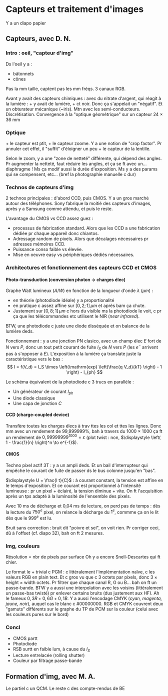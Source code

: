 <script
    src="https://cdn.mathjax.org/mathjax/latest/MathJax.js?config=TeX-AMS-MML_HTMLorMML"
    type="text/javascript">
</script>

# Capteurs et traitement d'images

Y a un diapo papier

## Capteurs, avec D. N.

### Intro : oeil, "capteur d'img"

Ds l'oeil y a :
* bâtonnets
* cônes

Pas la mm taille, captent pas les mm fréqs.
3 canaux RGB.

Avant y avait des capteurs chimiques : avec du nitrate d'argent, qui réagit à la lumière : + y avait de lumière, + ct noir. Donc ça s'appelait un "négatif".
Et un obturateur mécanique (~iris).
Mtn avec les semi-conducteurs. Discrétisation.
Convergence à la "optique géométrique" sur un capteur 24 $\times$ 36 mm

### Optique

\+ le capteur est ptit, + le capteur zoome.
Y a une notion de "crop factor".
Pr annuler cet effet, il "suffit" d'éloigner un peu + le capteur de la lentille.

Selon le zoom, y a une "zone de netteté" différente, qui dépend des angles.
Pr augmenter la netteté, faut réduire les angles, et ça se ft avec un... diaphragme !
Ms ça modif aussi la durée d'exposition.
Ms y a des params qui se compensent, etc... (bref la photographie manuelle c dur)

### Technos de capteurs d'img

2 technos principales : d'abord CCD, puis CMOS.
Y a un gros marché autour des téléphones.
Sony fabrique la moitié des capteurs d'images, après y a Samsung comme attendu, et puis le reste.

L'avantage du CMOS vs CCD assez guez :
* processus de fabrication standard. Alors que les CCD a une fabrication dédiée pr chaque appareil donc chiantos.
* Adressage random de pixels. Alors que décalages nécessaires pr adresses mémoires CCD.
* Puissance conso faible vs élevée.
* Mise en oeuvre easy vs périphériques dédiés nécessaires.

### Architectures et fonctionnement des capteurs CCD et CMOS

#### Photo-transduction (conversion photon -> charges élec)

Graphe Watt lumineux ($A/W$) en fonction de la longueur d'onde $\lambda$ ($\mu m$) :
* en théorie (photodiode idéale) y a proportionalité
* en pratique c assez affine sur $[0,2; 1] \, \mu m$ et après bam ça chute.
* Justement sur $[0,8; 1] \, \mu m$ c hors du visible ms la photodiode le voit, c pr ça que les télécommandes etc utilisent le NIR (*near infrared*).

BTW, une photodiode c juste une diode disséquée et on balance de la lumière deds.

Fonctionnement : y a une jonction PN clasico, avec un champ élec $E$ fort de $N$ vers $P$, donc un tout petit courant de fuite $I_S$ de $N$ vers $P$ (les $e^-$ arrivent pas à s'opposer à $E$).
L'exposition à la lumière ça translate juste la caractéristique vers le bas :
$$
I = f(V_d) = I_S \times \left(\mathrm{exp} \left(\frac{q V_d}{kT} \right) - 1 \right) - I_{ph}
$$

Le schéma équivalent de la photodiode c 3 trucs en parallèle :
* Un générateur de courant $I_{ph}$
* Une diode classique
* Une capa de jonction $C$

#### CCD (charge-coupled device)

Transfère toutes les charges élecs à trav ttes les col et ttes les lignes.
Donc mm avec un rendement de 99,999999%, bah à travers du 1000 $\times$ 1000 ça ft un rendement de $0,99999999^{1000} = \varepsilon$ (plot twist : non, $\displaystyle \left( 1 - \frac{1}{n} \right)^n \to e^{-1}$).

#### CMOS

Techno pixel actif 3T : y a un ampli deds.
Et un bail d'interrupteur qui empêche le courant de fuite de passer ds le bus colonne jusqu'en "bas".

$\displaystyle U = \frac{I t}{C}$ : à courant constant, la tension est affine en le temps d'exposition.
Et ce courant est proportionnel à l'intensité lumineuse : pr un pixel + éclairé, la tension diminue + vite.
On ft l'acquisition après un tps adapté à la luminosité de l'ensemble des pixels.

Avec 10 ms de décharge et 0,04 ms de lecture, on perd pas de temps : dès la lecture du $750^e$ pixel, on relance la décharge du $1^e$, commme ça on le lit dès que le $999^e$ est lu.

Bruit sans correction : bruit dit "poivre et sel", on voit rien.
Pr corriger ceci, dû à l'offset (cf. diapo 32), bah on ft 2 mesures.

### Img, couleurs

Résolution = nbr de pixels par surface
Oh y a encore Snell-Descartes qui ft chier.

Le format le + trivial c PGM : c littéralement l'implémentation naîve, c les valeurs RGB en plain text.
Et c gros vu que c 3 octets par pixels, donc 3 $\times$ height $\times$ width octets.
Pr filtrer que chaque canal R, G ou B... bah on ft un passe-bande.
BTW y a aussi une interpolation avec les voisins (littéralement un passe-bas twisté) pr enlever certains bruits (dus justement aux HF).
Ah le fameux $0,3R + 0,6G + 0,1B$.
Y a aussi l'encodage CMYK (*cyan, magenta, jaune, noir*), auquel cas le blanc c #00000000.
RGB et CMYK couvrent deux "gamuts" différents sur le graphe du TP de PCM sur la couleur (celui avec les couleurs pures sur le bord)

### Concl

* CMOS partt
* Photodiode
* RSB surtt en faible lum, à cause du $I_S$
* Lecture entrelacée (rolling shutter)
* Couleur par filtrage passe-bande

## Formation d'img, avec M. A.

Le partiel c un QCM. Le reste c des compte-rendus de BE
